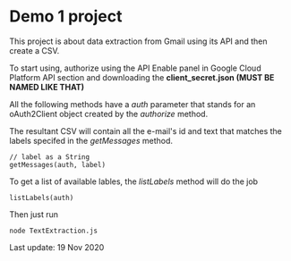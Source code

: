 
# Demo 1 project

This project is about data extraction from Gmail using its API and then create a CSV.

To start using, authorize using the API Enable panel in Google Cloud Platform API section and downloading the **client_secret.json (MUST BE NAMED LIKE THAT)**

All the following methods have a *auth* parameter that stands for an oAuth2Client object created by the *authorize* method.

The resultant CSV will contain all the e-mail's id and text that matches the labels specifed in the *getMessages* method.

	// label as a String
	getMessages(auth, label)

To get a list of available lables, the *listLabels* method will do the job

	listLabels(auth)

Then just run

    node TextExtraction.js

Last update: 19 Nov 2020
